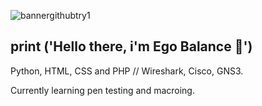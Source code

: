 ![bannergithubtry1](https://github.com/user-attachments/assets/7d0e517d-eb7f-44f2-8fa3-7f6730f220c4)

## print ('Hello there, i'm Ego Balance 🧧')
Python, HTML, CSS and PHP // Wireshark, Cisco, GNS3.

Currently learning pen testing and macroing.
<!--
**egobalance1/egobalance1** is a ✨ _special_ ✨ repository because its `README.md` (this file) appears on your GitHub profile.

Here are some ideas to get you started:

- 🔭 I’m currently working on ...
- 🌱 I’m currently learning ...
- 👯 I’m looking to collaborate on ...
- 🤔 I’m looking for help with ...
- 💬 Ask me about ...
- 📫 How to reach me: ...
- 😄 Pronouns: ...
- ⚡ Fun fact: ...
-->

